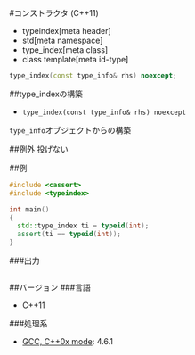 #コンストラクタ (C++11)
* typeindex[meta header]
* std[meta namespace]
* type_index[meta class]
* class template[meta id-type]

```cpp
type_index(const type_info& rhs) noexcept;
```

##type_indexの構築
- `type_index(const type_info& rhs) noexcept`

`type_info`オブジェクトからの構築


##例外
投げない


##例
```cpp
#include <cassert>
#include <typeindex>

int main()
{
  std::type_index ti = typeid(int);
  assert(ti == typeid(int));
}
```

###出力
```
```

##バージョン
###言語
- C++11

###処理系
- [GCC, C++0x mode](/implementation.md#gcc): 4.6.1


